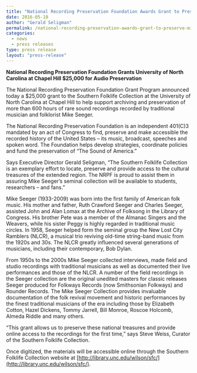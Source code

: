 ```yaml
---
title: "National Recording Preservation Foundation Awards Grant to Preserve Mike Seeger Collection"
date: 2016-05-10
author: "Gerald Seligman"
permalink: /national-recording-preservation-awards-grant-to-preserve-mike-seeger-collection/
categories: 
  - news
  - press releases
type: press release
layout: "press-release"
---
```


**National Recording Preservation Foundation Grants University of North Carolina at Chapel Hill $25,000 for Audio Preservation**

The National Recording Preservation Foundation Grant Program announced today a $25,000 grant to the Southern Folklife Collection at the University of North Carolina at Chapel Hill to help support archiving and preservation of more than 600 hours of rare sound recordings recorded by traditional musician and folklorist Mike Seeger.

The National Recording Preservation Foundation is an independent 401(C)3 mandated by an act of Congress to find, preserve and make accessible the recorded history of the United States – its music, broadcast, speeches and spoken word. The Foundation helps develop strategies, coordinate policies and fund the preservation of “The Sound of America.”

Says Executive Director Gerald Seligman, “The Southern Folklife Collection is an exemplary effort to locate, preserve and provide access to the cultural treasures of the extended region. The NRPF is proud to assist them in assuring Mike Seeger’s seminal collection will be available to students, researchers – and fans.”

Mike Seeger (1933-2009) was born into the first family of American folk music. His mother and father, Ruth Crawford Seeger and Charles Seeger, assisted John and Alan Lomax at the Archive of Folksong in the Library of Congress. His brother Pete was a member of the Almanac Singers and the Weavers, while his sister Peggy is highly regarded in traditional music circles. In 1958, Seeger helped form the seminal group the New Lost City Ramblers (NLCR), a musical trio reviving old-time string-band music from the 1920s and 30s. The NLCR greatly influenced several generations of musicians, including their contemporary, Bob Dylan.

From 1950s to the 2000s Mike Seeger collected interviews, made field and studio recordings with traditional musicians as well as documented their live performances and those of the NLCR. A number of the field recordings in the Seeger collection are the original unedited masters for classic releases Seeger produced for Folkways Records (now Smithsonian Folkways) and Rounder Records. The Mike Seeger Collection provides invaluable documentation of the folk revival movement and historic performances by the finest traditional musicians of the era including those by Elizabeth Cotton, Hazel Dickens, Tommy Jarrell, Bill Monroe, Roscoe Holcomb, Almeda Riddle and many others.

“This grant allows us to preserve these national treasures and provide online access to the recordings for the first time,” says Steve Weiss, Curator of the Southern Folklife Collection.

Once digitized, the materials will be accessible online through the Southern Folklife Collection website at [http://library.unc.edu/wilson/sfc/](http://library.unc.edu/wilson/sfc/).
